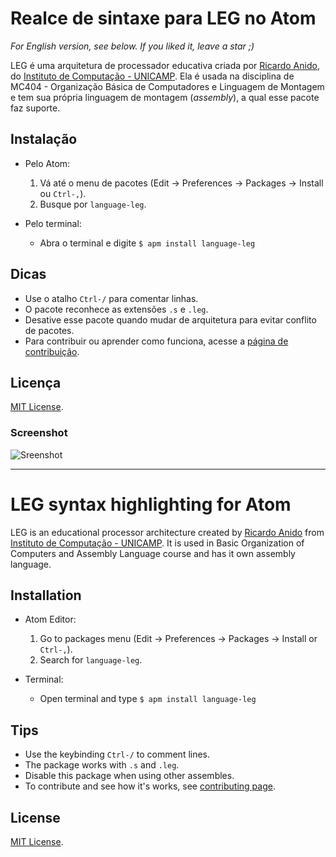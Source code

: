 # Realce de sintaxe para LEG no Atom
_For English version, see below. If you liked it, leave a star ;)_

LEG é uma arquitetura de processador educativa criada por [Ricardo Anido](http://ic.unicamp.br/~ranido), do [Instituto de Computação - UNICAMP](http://ic.unicamp.br/). Ela é usada na disciplina de MC404 - Organização Básica de Computadores e Linguagem de Montagem e tem sua própria linguagem de montagem (_assembly_), a qual esse pacote faz suporte.

## Instalação
- Pelo Atom:
    1. Vá até o menu de pacotes (Edit -> Preferences -> Packages -> Install ou `Ctrl-,`).
    2. Busque por `language-leg`.


- Pelo terminal:
    * Abra o terminal e digite `$ apm install language-leg`

## Dicas
- Use o atalho `Ctrl-/` para comentar linhas.
- O pacote reconhece as extensões `.s` e `.leg`.
- Desative esse pacote quando mudar de arquitetura para evitar conflito de pacotes.
- Para contribuir ou aprender como funciona, acesse a [página de contribuição](CONTRIBUTING.md).

## Licença
[MIT License](LICENSE).


### Screenshot
![Sreenshot](https://cloud.githubusercontent.com/assets/11445613/25961259/0eaccb46-3650-11e7-83db-7f3009973782.png)

---
# LEG syntax highlighting for Atom

LEG is an educational processor architecture created by [Ricardo Anido](http://ic.unicamp.br/~ranido) from [Instituto de Computação - UNICAMP](http://ic.unicamp.br/). It is used in Basic Organization of Computers and Assembly Language course and has it own assembly language.

## Installation
- Atom Editor:
    1. Go to packages menu (Edit -> Preferences -> Packages -> Install or `Ctrl-,`).
    2. Search for `language-leg`.


- Terminal:
    * Open terminal and type `$ apm install language-leg`

## Tips
- Use the keybinding `Ctrl-/` to comment lines.
- The package works with `.s` and `.leg`.
- Disable this package when using other assembles.
- To contribute and see how it's works, see [contributing page](CONTRIBUTING.md).

## License
[MIT License](LICENSE).
